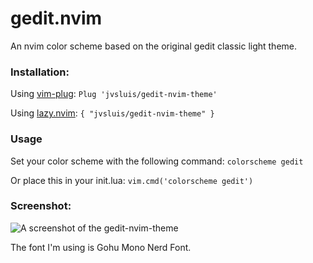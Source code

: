 # gedit.nvim
An nvim color scheme based on the original gedit classic light theme.

### Installation:

Using [vim-plug](https://github.com/junegunn/vim-plug):
```Plug 'jvsluis/gedit-nvim-theme'```

Using [lazy.nvim](https://github.com/folke/lazy.nvim):
```{ "jvsluis/gedit-nvim-theme" }```

### Usage
Set your color scheme with the following command:
```colorscheme gedit```

Or place this in your init.lua:
```vim.cmd('colorscheme gedit')```

### Screenshot:
![A screenshot of the gedit-nvim-theme](screenshot.jpg)

The font I'm using is Gohu Mono Nerd Font.


